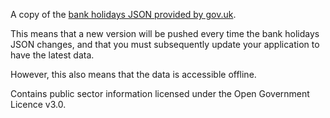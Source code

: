 A copy of the
[bank holidays JSON provided by gov.uk](https://www.gov.uk/bank-holidays.json).

This means that a new version will be pushed every time the bank holidays JSON
changes, and that you must subsequently update your application to have the
latest data.

However, this also means that the data is accessible offline.

Contains public sector information licensed under the Open Government Licence v3.0.
